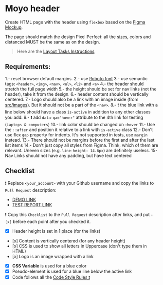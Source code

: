 # Moyo header
Create HTML page with the header using `flexbox` based on the [Figma Mockup](https://www.figma.com/file/1sog2rmfyCjnVxkeZ3ptnc/MOYO-%2F-Header?node-id=0%3A1&mode=dev).

The page should match the design Pixel Perfect: all the sizes, colors and distanced MUST be the same as on the design.

> Here are the [Layout Tasks Instructions](https://mate-academy.github.io/layout_task-guideline)

## Requirements:

1.- reset browser default margins.
2.- use [Roboto font](https://fonts.google.com/specimen/Roboto)
3.- use semantic tags: `<header>`, `<img>`, `<nav>`, `<ul>`, `<li>` and `<a>`
4.- the header should stretch the full page width
5.- the height should be set for nav links (not the header), take it from the design.
6.- header content should be vertically centered.
7.- Logo should also be a link with an image inside (from [src/images](src/images)). But it should not be a part of the `<nav>`.
8.- ❗️ the blue link with a line below should have a class `is-active` in addition to any other classes you add.
9.- ❗️ add `data-qa="hover"` attribute to the 4th link for testing (`Laptops & computers`)
10.- link color should be changed on `:hover`
11.- Use the `::after` and position it relative to a link with `is-active` class
12.- Don't use flex `gap` property for indents. It's not supported in tests, use `margin` instead.
13.- There should not be margins before the first and after the last list items
14.- Don't just copy all styles from Figma. Think, which of them are relevant. Uneven sizes (e.g. `line-height: 14.6px`) are definitely useless.
15- Nav Links should not have any padding, but have text centered

## Checklist

❗️ Replace `<your_account>` with your Github username and copy the links to `Pull Request` description:

- [DEMO LINK](https://nila20.github.io/layout_moyo-header/)
- [TEST REPORT LINK](https://nila20.github.io/layout_moyo-header/report/html_report/)

❗️ Copy this `Checklist` to the `Pull Request` description after links, and put `- [x]` before each point after you checked it.

- [x] Header height is set in 1 place (for the links)
- [х] Content is vertically centered (for any header height)
- [х] CSS is used to show all letters in Uppercase (don't type them in HTML)
- [х] Logo is an image wrapped with a link
- [x] **CSS Variable** is used for a blue color
- [x] Pseudo-element is used for a blue line below the active link
- [x] Code follows all the [Code Style Rules ❗️](./checklist.md)
